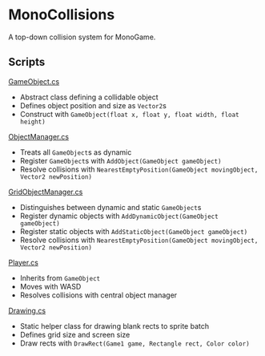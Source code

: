 # MonoCollisions

A top-down collision system for MonoGame.

## Scripts

[GameObject.cs](Objects/GameObjects.cs)

- Abstract class defining a collidable object
- Defines object position and size as `Vector2`s
- Construct with `GameObject(float x, float y, float width, float height)`

[ObjectManager.cs](Objects/ObjectManager.cs)

- Treats all `GameObject`s as dynamic
- Register `GameObject`s with `AddObject(GameObject gameObject)`
- Resolve collisions with `NearestEmptyPosition(GameObject movingObject, Vector2 newPosition)`

[GridObjectManager.cs](Objects/GridObjectManager.cs)

- Distinguishes between dynamic and static `GameObject`s
- Register dynamic objects with `AddDynamicObject(GameObject gameObject)`
- Register static objects with `AddStaticObject(GameObject gameObject)`
- Resolve collisions with `NearestEmptyPosition(GameObject movingObject, Vector2 newPosition)`

[Player.cs](Objects/Player.cs)

- Inherits from `GameObject`
- Moves with WASD
- Resolves collisions with central object manager

[Drawing.cs](Drawing.cs)

- Static helper class for drawing blank rects to sprite batch
- Defines grid size and screen size
- Draw rects with `DrawRect(Game1 game, Rectangle rect, Color color)`
